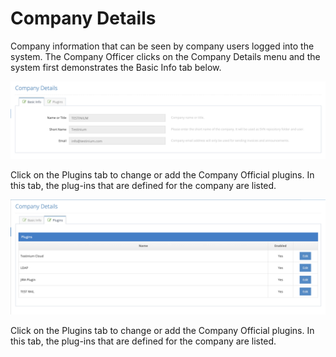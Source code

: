 # Company Details

Company information that can be seen by company users logged into the system. The Company Officer clicks on the Company Details menu and the system first demonstrates the Basic Info tab below.



![](../.gitbook/assets/CompanyDetails-BasicInfo.png)

Click on the Plugins tab to change or add the Company Official plugins. In this tab, the plug-ins that are defined for the company are listed.



![](../.gitbook/assets/CompanyDetails-Plugins.png)

Click on the Plugins tab to change or add the Company Official plugins. In this tab, the plug-ins that are defined for the company are listed.










